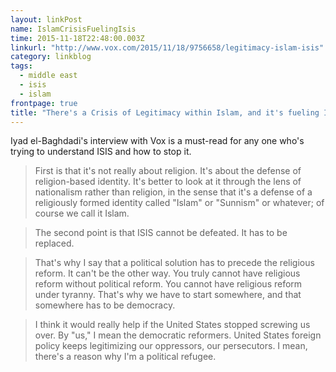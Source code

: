 ```yaml
---
layout: linkPost
name: IslamCrisisFuelingIsis
time: 2015-11-18T22:48:00.003Z
linkurl: "http://www.vox.com/2015/11/18/9756658/legitimacy-islam-isis"
category: linkblog
tags: 
  - middle east
  - isis
  - islam
frontpage: true
title: "There's a Crisis of Legitimacy within Islam, and it's fueling ISIS"
---
```


Iyad el-Baghdadi's interview with Vox is a must-read for any one who's trying to understand ISIS and how to stop it. 

> First is that it's not really about religion. It's about the defense of religion-based identity. It's better to look at it through the lens of nationalism rather than religion, in the sense that it's a defense of a religiously formed identity called "Islam" or "Sunnism" or whatever; of course we call it Islam.

> The second point is that ISIS cannot be defeated. It has to be replaced. 

> That's why I say that a political solution has to precede the religious reform. It can't be the other way. You truly cannot have religious reform without political reform. You cannot have religious reform under tyranny. That's why we have to start somewhere, and that somewhere has to be democracy.

> I think it would really help if the United States stopped screwing us over. By "us," I mean the democratic reformers. United States foreign policy keeps legitimizing our oppressors, our persecutors. I mean, there's a reason why I'm a political refugee.
